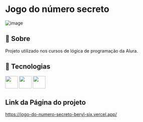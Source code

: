 <h1>Jogo do número secreto</h1>

![image](https://github.com/user-attachments/assets/0be7a858-7313-447a-bc5b-4b20b257172c)
<h2> 🔖 Sobre </h2>
<p>Projeto utilizado nos cursos de lógica de programação da Alura.</p>

## 🚀 Tecnologias

<div>
<img src="https://cdn.jsdelivr.net/gh/devicons/devicon@latest/icons/html5/html5-original.svg" width="40" height="40"/> 
<img src="https://cdn.jsdelivr.net/gh/devicons/devicon@latest/icons/css3/css3-original.svg" width="40" height="40"/>
<img src="https://cdn.jsdelivr.net/gh/devicons/devicon@latest/icons/javascript/javascript-original.svg" width="40" height="40"/>  
</div>

## Link da Página do projeto

https://jogo-do-numero-secreto-beryl-six.vercel.app/
